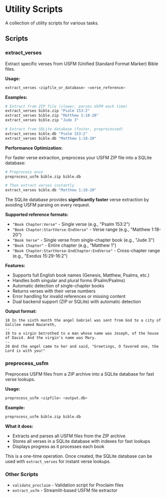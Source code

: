 # Utility Scripts

A collection of utility scripts for various tasks.

## Scripts

### extract_verses

Extract specific verses from USFM (Unified Standard Format Marker) Bible files.

**Usage:**
```bash
extract_verses <zipfile_or_database> <verse_reference>
```

**Examples:**
```bash
# Extract from ZIP file (slower, parses USFM each time)
extract_verses bible.zip "Psalm 153:2"
extract_verses bible.zip "Matthew 1:18-20"
extract_verses bible.zip "Jude 3"

# Extract from SQLite database (faster, preprocessed)
extract_verses bible.db "Psalm 153:2"
extract_verses bible.db "Matthew 1:18-20"
```

**Performance Optimization:**

For faster verse extraction, preprocess your USFM ZIP file into a SQLite database:

```bash
# Preprocess once
preprocess_usfm bible.zip bible.db

# Then extract verses instantly
extract_verses bible.db "Matthew 1:18-20"
```

The SQLite database provides **significantly faster** verse extraction by avoiding USFM parsing on every request.

**Supported reference formats:**
- `"Book Chapter:Verse"` - Single verse (e.g., "Psalm 153:2")
- `"Book Chapter:StartVerse-EndVerse"` - Verse range (e.g., "Matthew 1:18-20")
- `"Book Verse"` - Single verse from single-chapter book (e.g., "Jude 3")
- `"Book Chapter"` - Entire chapter (e.g., "Matthew 1")
- `"Book Chapter:StartVerse-EndChapter:EndVerse"` - Cross-chapter range (e.g., "Exodus 15:29-16:2")

**Features:**
- Supports full English book names (Genesis, Matthew, Psalms, etc.)
- Handles both singular and plural forms (Psalm/Psalms)
- Automatic detection of single-chapter books
- Returns verses with their verse numbers
- Error handling for invalid references or missing content
- Dual backend support (ZIP or SQLite) with automatic detection

**Output format:**
```
18 In the sixth month the angel Gabriel was sent from God to a city of Galilee named Nazareth,
--
19 to a virgin betrothed to a man whose name was Joseph, of the house of David. And the virgin's name was Mary.
--
20 And the angel came to her and said, "Greetings, O favored one, the Lord is with you!"
```

### preprocess_usfm

Preprocess USFM files from a ZIP archive into a SQLite database for fast verse lookups.

**Usage:**
```bash
preprocess_usfm <zipfile> <output.db>
```

**Example:**
```bash
preprocess_usfm bible.zip bible.db
```

**What it does:**
- Extracts and parses all USFM files from the ZIP archive
- Stores all verses in a SQLite database with indexes for fast lookups
- Displays progress as it processes each book

This is a one-time operation. Once created, the SQLite database can be used with `extract_verses` for instant verse lookups.

### Other Scripts

- `validate_proclaim` - Validation script for Proclaim files
- `extract_usfm` - Streamlit-based USFM file extractor
